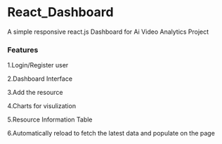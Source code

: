 # React_Dashboard

A simple responsive react.js Dashboard for Ai Video Analytics Project

### Features

1.Login/Register user

2.Dashboard Interface

3.Add the resource

4.Charts for visulization

5.Resource Information Table

6.Automatically reload to fetch the latest data and
populate on the page
